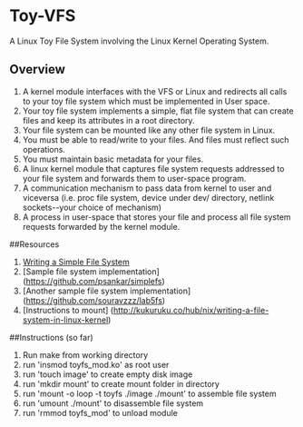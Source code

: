 # Toy-VFS
A Linux Toy File System involving the Linux Kernel Operating System.


## Overview
1. A kernel module interfaces with the VFS or Linux and redirects all calls to your toy file system which must be implemented in User space.
2. Your toy file system implements a simple, flat file system that can create files and keep its attributes in a root directory.
3. Your file system can be mounted like any other file system in Linux.
4. You must be able to read/write to your files. And files must reflect such operations.
5. You must maintain basic metadata for your files.
6. A linux kernel module that captures file system requests addressed to your file system and forwards them to user-space program.
7. A communication mechanism to pass data from kernel to user and viceversa (i.e. proc file system, device under dev/ directory, netlink sockets--your choice of mechanism)
8. A process in user-space that stores your file and process all file system requests forwarded by the kernel module.

##Resources
1. [Writing a Simple File System](http://www2.comp.ufscar.br/~helio/fs/rkfs.html)
2. [Sample file system implementation] (https://github.com/psankar/simplefs)
3. [Another sample file system implementation] (https://github.com/souravzzz/lab5fs)
4. [Instructions to mount] (http://kukuruku.co/hub/nix/writing-a-file-system-in-linux-kernel)

##Instructions (so far)
1. Run make from working directory
2. run 'insmod toyfs_mod.ko' as root user
3. run 'touch image' to create empty disk image
4. run 'mkdir mount' to create mount folder in directory
5. run 'mount -o loop -t toyfs ./image ./mount' to assemble file system
6. run 'umount ./mount' to disassemble file system
7. run 'rmmod toyfs_mod' to unload module 


